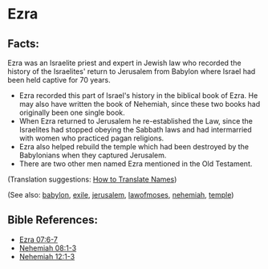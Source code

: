 # Ezra #

## Facts: ##

Ezra was an Israelite priest and expert in Jewish law who recorded the history of the Israelites' return to Jerusalem from Babylon where Israel had been held captive for 70 years.

* Ezra recorded this part of Israel's history in the biblical book of Ezra. He may also have written the book of Nehemiah, since these two books had originally been one single book.
* When Ezra returned to Jerusalem he re-established the Law, since the Israelites had stopped obeying the Sabbath laws and had intermarried with women who practiced pagan religions.
* Ezra also helped rebuild the temple which had been destroyed by the Babylonians when they captured Jerusalem.
* There are two other men named Ezra mentioned in the Old Testament.

(Translation suggestions: [How to Translate Names](https://git.door43.org/Door43/en-ta-translate-vol1/src/master/content/translate_names.md))

(See also: [babylon](../other/babylon.md),  [exile](../other/exile.md), [jerusalem](../other/jerusalem.md), [lawofmoses](../kt/lawofmoses.md), [nehemiah](../other/nehemiah.md), [temple](../kt/temple.md))

## Bible References: ##

* [Ezra 07:6-7](https://door43.org/en/bible/notes/ezr/07/06)
* [Nehemiah 08:1-3](https://door43.org/en/bible/notes/neh/08/01)
* [Nehemiah 12:1-3](https://door43.org/en/bible/notes/neh/12/01)

